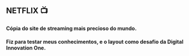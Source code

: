 ## NETFLIX   :tv:

#### Cópia do site de streaming mais precioso do mundo. 

#### Fiz para testar meus conhecimentos, e o layout como desafio da Digital Innovation One. 
